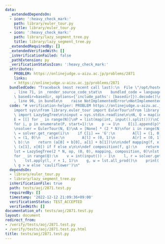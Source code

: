 ```yaml
---
data:
  _extendedDependsOn:
  - icon: ':heavy_check_mark:'
    path: library/euler_tour.py
    title: library/euler_tour.py
  - icon: ':heavy_check_mark:'
    path: library/lazy_segment_tree.py
    title: library/lazy_segment_tree.py
  _extendedRequiredBy: []
  _extendedVerifiedWith: []
  _isVerificationFailed: false
  _pathExtension: py
  _verificationStatusIcon: ':heavy_check_mark:'
  attributes:
    PROBLEM: https://onlinejudge.u-aizu.ac.jp/problems/2871
    links:
    - https://onlinejudge.u-aizu.ac.jp/problems/2871
  bundledCode: "Traceback (most recent call last):\n  File \"/opt/hostedtoolcache/PyPy/3.7.13/x64/site-packages/onlinejudge_verify/documentation/build.py\"\
    , line 71, in _render_source_code_stat\n    bundled_code = language.bundle(stat.path,\
    \ basedir=basedir, options={'include_paths': [basedir]}).decode()\n  File \"/opt/hostedtoolcache/PyPy/3.7.13/x64/site-packages/onlinejudge_verify/languages/python.py\"\
    , line 96, in bundle\n    raise NotImplementedError\nNotImplementedError\n"
  code: "# verification-helper: PROBLEM https://onlinejudge.u-aizu.ac.jp/problems/2871\n\
    import sys\nfrom library.euler_tour import EulerTour\nfrom library.lazy_segment_tree\
    \ import LazySegTree\n\ninput = sys.stdin.readline\n\nN, Q = map(int, input().split())\n\
    E = [[] for _ in range(N)]\nP = list(map(int, input().split()))\nC = input().split()\n\
    for i, p in enumerate(P, start=1):\n    p -= 1\n    E[i].append(p)\n    E[p].append(i)\n\
    \nsolver = EulerTour(N, E)\nA = [None] * (2 * N)\nfor i in range(N):\n    l, r\
    \ = solver.get_range(i)\n    if C[i] == 'G':\n        A[l] = (1, 0)\n        A[r]\
    \ = (1, 0)\n    else:\n        A[l] = (0, 1)\n        A[r] = (0, 1)\n\n\ndef op(a,\
    \ b):\n    return (a[0] + b[0], a[1] + b[1])\n\n\ndef mapping(f, x):\n    return\
    \ (x[1], x[0]) if f else x\n\n\ndef composition(f, g):\n    return f ^ g\n\n\n\
    lst = LazySegTree(2 * N, op, (0, 0), mapping, composition, 0)\nlst.build(A)\n\
    for _ in range(Q):\n    v = int(input()) - 1\n    l, r = solver.get_range(v)\n\
    \    lst.apply(l, r + 1, 1)\n    g, w = lst.all_prod()\n    print('broccoli' if\
    \ g > w else 'cauliflower')\n"
  dependsOn:
  - library/euler_tour.py
  - library/lazy_segment_tree.py
  isVerificationFile: true
  path: tests/aoj/2871.test.py
  requiredBy: []
  timestamp: '2022-12-12 21:09:36+09:00'
  verificationStatus: TEST_ACCEPTED
  verifiedWith: []
documentation_of: tests/aoj/2871.test.py
layout: document
redirect_from:
- /verify/tests/aoj/2871.test.py
- /verify/tests/aoj/2871.test.py.html
title: tests/aoj/2871.test.py
---
```

